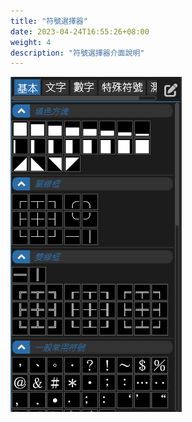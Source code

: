 ```yaml
---
title: "符號選擇器"
date: 2023-04-24T16:55:26+08:00
weight: 4
description: "符號選擇器介面說明"
---
```


![Glyphpickerrrr1](/images/basic/glyphpicker0.png?classes=shadow "1.8版")

#### 